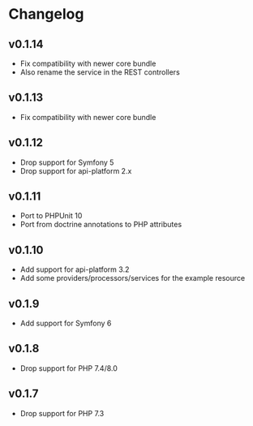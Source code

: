 # Changelog

## v0.1.14

* Fix compatibility with newer core bundle
* Also rename the service in the REST controllers

## v0.1.13

* Fix compatibility with newer core bundle

## v0.1.12

* Drop support for Symfony 5
* Drop support for api-platform 2.x

## v0.1.11

* Port to PHPUnit 10
* Port from doctrine annotations to PHP attributes

## v0.1.10

* Add support for api-platform 3.2
* Add some providers/processors/services for the example resource

## v0.1.9

* Add support for Symfony 6

## v0.1.8

* Drop support for PHP 7.4/8.0

## v0.1.7

* Drop support for PHP 7.3